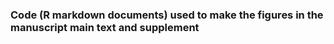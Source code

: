 ### Code (R markdown documents) used to make the figures in the manuscript main text and supplement
